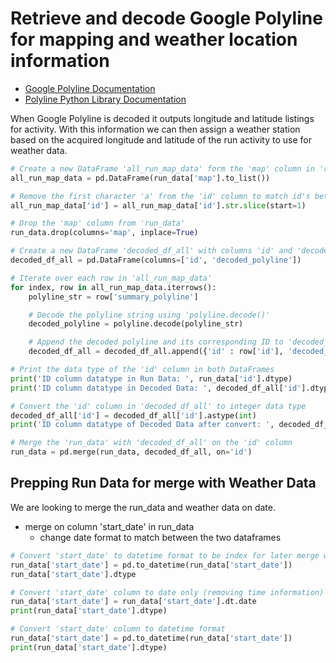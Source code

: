 # Retrieve and decode Google Polyline for mapping and weather location information

* [Google Polyline Documentation](https://developers.google.com/maps/documentation/utilities/polylineutility "Google Polyline Docs")
* [Polyline Python Library Documentation](https://pypi.org/project/polyline/ "Polyline Module Docs")

When Google Polyline is decoded it outputs longitude and latitude listings for activity. With this information we can then assign a weather station based on the acquired longitude and latitude of the run activity to use for weather data.

```python
# Create a new DataFrame 'all_run_map_data' form the 'map' column in 'run_data' for polyline data
all_run_map_data = pd.DataFrame(run_data['map'].to_list())

# Remove the first character 'a' from the 'id' column to match id's between two DataFrames
all_run_map_data['id'] = all_run_map_data['id'].str.slice(start=1)

# Drop the 'map' column from 'run_data'
run_data.drop(columns='map', inplace=True)
```

```python
# Create a new DataFrame 'decoded_df_all' with columns 'id' and 'decoded_polyline'
decoded_df_all = pd.DataFrame(columns=['id', 'decoded_polyline'])

# Iterate over each row in 'all_run_map_data'
for index, row in all_run_map_data.iterrows():
    polyline_str = row['summary_polyline']

    # Decode the polyline string using 'polyline.decode()'
    decoded_polyline = polyline.decode(polyline_str)

    # Append the decoded polyline and its corresponding ID to 'decoded_df_all'
    decoded_df_all = decoded_df_all.append({'id' : row['id'], 'decoded_polyline' : decoded_polyline}, ignore_index=True)
```

```python
# Print the data type of the 'id' column in both DataFrames
print('ID column datatype in Run Data: ', run_data['id'].dtype)
print('ID column datatype in Decoded Data: ', decoded_df_all['id'].dtype)

# Convert the 'id' column in 'decoded_df_all' to integer data type
decoded_df_all['id'] = decoded_df_all['id'].astype(int)
print('ID column datatype of Decoded Data after convert: ', decoded_df_all['id'].dtype)
```

```python
# Merge the 'run_data' with 'decoded_df_all' on the 'id' column
run_data = pd.merge(run_data, decoded_df_all, on='id')
```

## Prepping Run Data for merge with Weather Data

We are looking to merge the run_data and weather data on date.

* merge on column 'start_date' in run_data
  * change date format to match between the two dataframes

```python
# Convert 'start_date' to datetime format to be index for later merge with weather data
run_data['start_date'] = pd.to_datetime(run_data['start_date'])
run_data['start_date'].dtype
```

```python
# Convert 'start_date' column to date only (removing time information)
run_data['start_date'] = run_data['start_date'].dt.date
print(run_data['start_date'].dtype)

# Convert 'start_date' column to datetime format
run_data['start_date'] = pd.to_datetime(run_data['start_date'])
print(run_data['start_date'].dtype)
```
